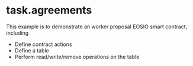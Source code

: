 # task.agreements

This example is to demonstrate an worker proposal EOSIO smart contract, including

- Define contract actions
- Define a table
- Perform read/write/remove operations on the table
